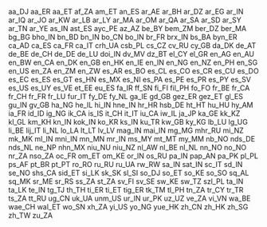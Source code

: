 
aa_DJ
aa_ER
aa_ET
af_ZA
am_ET
an_ES
ar_AE
ar_BH
ar_DZ
ar_EG
ar_IN
ar_IQ
ar_JO
ar_KW
ar_LB
ar_LY
ar_MA
ar_OM
ar_QA
ar_SA
ar_SD
ar_SY
ar_TN
ar_YE
as_IN
ast_ES
ayc_PE
az_AZ
be_BY
bem_ZM
ber_DZ
ber_MA
bg_BG
bho_IN
bn_BD
bn_IN
bo_CN
bo_IN
br_FR
brx_IN
bs_BA
byn_ER
ca_AD
ca_ES
ca_FR
ca_IT
crh_UA
csb_PL
cs_CZ
cv_RU
cy_GB
da_DK
de_AT
de_BE
de_CH
de_DE
de_LU
doi_IN
dv_MV
dz_BT
el_CY
el_GR
en_AG
en_AU
en_BW
en_CA
en_DK
en_GB
en_HK
en_IE
en_IN
en_NG
en_NZ
en_PH
en_SG
en_US
en_ZA
en_ZM
en_ZW
es_AR
es_BO
es_CL
es_CO
es_CR
es_CU
es_DO
es_EC
es_ES
es_GT
es_HN
es_MX
es_NI
es_PA
es_PE
es_PR
es_PY
es_SV
es_US
es_UY
es_VE
et_EE
eu_ES
fa_IR
ff_SN
fi_FI
fil_PH
fo_FO
fr_BE
fr_CA
fr_CH
fr_FR
fr_LU
fur_IT
fy_DE
fy_NL
ga_IE
gd_GB
gez_ER
gez_ET
gl_ES
gu_IN
gv_GB
ha_NG
he_IL
hi_IN
hne_IN
hr_HR
hsb_DE
ht_HT
hu_HU
hy_AM
ia_FR
id_ID
ig_NG
ik_CA
is_IS
it_CH
it_IT
iu_CA
iw_IL
ja_JP
ka_GE
kk_KZ
kl_GL
km_KH
kn_IN
kok_IN
ko_KR
ks_IN
ku_TR
kw_GB
ky_KG
lb_LU
lg_UG
li_BE
lij_IT
li_NL
lo_LA
lt_LT
lv_LV
mag_IN
mai_IN
mg_MG
mhr_RU
mi_NZ
mk_MK
ml_IN
mni_IN
mn_MN
mr_IN
ms_MY
mt_MT
my_MM
nb_NO
nds_DE
nds_NL
ne_NP
nhn_MX
niu_NU
niu_NZ
nl_AW
nl_BE
nl_NL
nn_NO
no_NO
nr_ZA
nso_ZA
oc_FR
om_ET
om_KE
or_IN
os_RU
pa_IN
pap_AN
pa_PK
pl_PL
ps_AF
pt_BR
pt_PT
ro_RO
ru_RU
ru_UA
rw_RW
sa_IN
sat_IN
sc_IT
sd_IN
se_NO
shs_CA
sid_ET
si_LK
sk_SK
sl_SI
so_DJ
so_ET
so_KE
so_SO
sq_AL
sq_MK
sr_ME
sr_RS
ss_ZA
st_ZA
sv_FI
sv_SE
sw_KE
sw_TZ
szl_PL
ta_IN
ta_LK
te_IN
tg_TJ
th_TH
ti_ER
ti_ET
tig_ER
tk_TM
tl_PH
tn_ZA
tr_CY
tr_TR
ts_ZA
tt_RU
ug_CN
uk_UA
unm_US
ur_IN
ur_PK
uz_UZ
ve_ZA
vi_VN
wa_BE
wae_CH
wal_ET
wo_SN
xh_ZA
yi_US
yo_NG
yue_HK
zh_CN
zh_HK
zh_SG
zh_TW
zu_ZA
